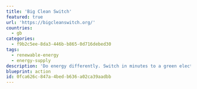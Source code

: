 ```yaml
---
title: 'Big Clean Switch'
featured: true
url: 'https://bigcleanswitch.org/'
countries:
  - gb
categories:
  - f9b2c5ee-8da3-446b-b865-0d716debed30
tags:
  - renewable-energy
  - energy-supply
description: 'Do energy differently. Switch in minutes to a green electricity tariff from one of the UK''s leading suppliers.'
blueprint: action
id: 0fca626c-847a-4bed-b636-a02ca39aadbb
---
```

